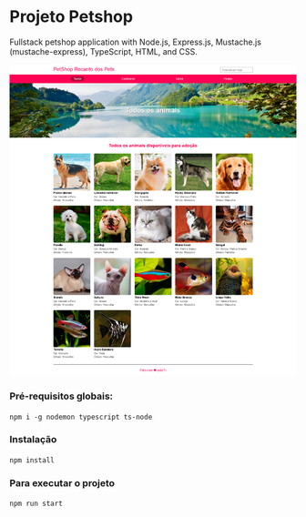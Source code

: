 # Projeto Petshop

Fullstack petshop application with Node.js, Express.js, Mustache.js (mustache-express), TypeScript, HTML, and CSS.

![](/proof.png)

### Pré-requisitos globais:
`npm i -g nodemon typescript ts-node`

### Instalação
`npm install`

### Para executar o projeto
`npm run start`
